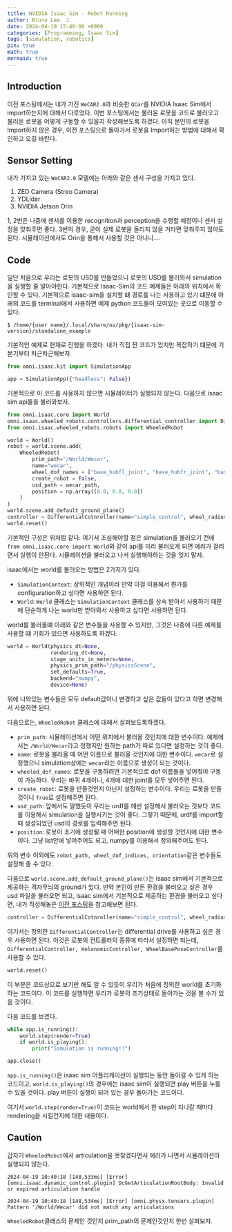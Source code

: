 ```yaml
---
title: NVIDIA Isaac Sim - Robot Running
author: Bruno Lee. J.
date: 2024-04-19 15:40:00 +0900
categories: [Programming, Isaac Sim]
tags: [simulation, robotics]
pin: true
math: true
mermaid: true
---
```


## Introduction
이전 포스팅에서는 내가 가진 `WeCAR2.0`과 비슷한 `QCar`를 NVIDIA Isaac Sim에서 import하는지에 대해서 다루었다. 이번 포스팅에서는 불러온 로봇을 코드로 불러오고 불러온 로봇을 어떻게 구동할 수 있을지 작성해보도록 하겠다. 아직 본인의 로봇을 Import하지 않은 경우, 이전 포스팅으로 돌아가서 로봇을 Import하는 방법에 대해서 확인하고 오길 바란다.

## Sensor Setting
내가 가지고 있는 `WeCAR2.0` 모델에는 아래와 같은 센서 구성을 가지고 있다.

1. ZED Camera (Streo Camera)
2. YDLidar
3. NVIDIA Jetson Orin

1, 2번은 나중에 센서를 이용한 recognition과 perception을 수행할 예정이니 센서 설정을 맞춰주면 좋다. 3번의 경우, 굳이 실제 로봇을 돌리지 않을 거라면 맞춰주지 않아도 된다. 시뮬레이션에서도 Orin을 통해서 사용할 것은 아니니....


## Code
일단 처음으로 우리는 로봇의 USD를 만들었으니 로봇의 USD를 불러와서 simulation을 실행할 줄 알아야한다. 기본적으로 Isaac-Sim의 코드 예제들은 아래의 위치에서 확인할 수 있다. 기본적으로 isaac-sim을 설치할 떄 경로를 나는 사용하고 있기 떄문에 아래의 코드를 terminal에서 사용하면 예제 python 코드들이 모여있는 곳으로 이동할 수 있다.

```shell
$ /home/{user name}/.local/share/ov/pkg/{isaac-sim-version}/standalone_example
```

기본적인 예제로 현재로 진행을 하겠다. 내가 직접 짠 코드가 있지만 복잡하기 떄문에 기본기부터 차근차근해보자.

```python
from omni.isaac.kit import SimulationApp

app = SimulationApp({"headless": False})
```

기본적으로 이 코드를 사용하지 않으면 시뮬레이터가 실행되지 않는다. 다음으로 isaac sim api들을 불러와보자.

```python
from omni.isaac.core import World
omni.isaac.wheeled_robots.controllers.differential_controller import DifferentialController
from omni.isaac.wheeled_robots.robots import WheeledRobot

world = World()
robot = world.scene.add(
    WheeledRobot(
        prim_path="/World/Wecar",
        name="wecar",
        wheel_dof_names = ["base_hubfl_joint", "base_hubfr_joint", "base_wheelrl_joint". "base_wheelrr_joint"],
        create_robot = False,
        usd_path = wecar_path,
        position = np.array([0.0, 0.0, 0.0])
    )
)
world.scene.add_default_ground_plane()
controller = DifferentialCotnroller(name="simple_control", wheel_radius=0.03, wheel_base=0.1125)
world.reset()
```

기본적인 구성은 위처럼 같다. 여기서 조심해야할 점은 simulation을 불러오기 전에 `from omni.isaac.core import World`와 같이 api를 미리 불러오게 되면 에러가 걸리면서 실행이 안된다. 시뮬레이션을 불러오고 나서 실행해야하는 것을 잊지 말자.

isaac에서는 world를 불러오는 방법은 2가지가 있다.
- `SimulationContext`: 상위적인 개념이라 만약 이걸 이용해서 뭔가를 configuration하고 싶다면 사용하면 된다.
- `World`: `World` 클래스는 `SimulationContext` 클래스를 상속 받아서 사용하기 때문에 단순하게 나는 world만 받아와서 사용하고 싶다면 사용하면 된다.

world를 불러올떄 아래와 같은 변수들을 사용할 수 있지만, 그것은 나중에 다른 예제를 사용할 떄 기회가 있으면 사용하도록 하겠다.

```python
world = World(physics_dt=None,
              rendering_dt=None,
              stage_units_in_meters=None,
              physics_prim_path="/physicsScene",
              set_defaults=True,
              backend="numpy",
              device=None)
```

위에 나와있는 변수들은 모두 default값이니 변경하고 싶은 값들이 있다고 하면 변경해서 사용하면 된다.

다음으로는, `WheeledRobot` 클래스에 대해서 살펴보도록하겠다.

- `prim_path`: 시뮬레이션에서 어떤 위치에서 불러올 것인지에 대한 변수이다. 예제에서는 `/World/Wecar`라고 정했지만 원하는 path가 따로 있다면 설정하는 것이 좋다.
-  `name`: 로봇을 불러올 때 어떤 이름으로 불러올 것인지에 대한 변수이다. `wecar`로 설정했으니 simulation상에는 `wecar`라는 이름으로 생성이 되는 것이다.
- `wheeled_dof_names`: 로봇을 구동하려면 기본적으로 dof 이름들을 넣어줘야 구동이 가능하다. 우리는 바퀴 4개이니, 4개에 대한 joint를 모두 넣어주면 된다.
- `create_robot`: 로봇을 만들것인지 아닌지 설정하는 변수이다. 우리는 로봇을 만들 것이니 `True`로 설정해주면 된다.
- `usd_path`: 앞에서도 말했듯이 우리는 urdf를 매번 설정해서 불러오는 것보다 코드를 이용해서 simulation을 실행시키는 것이 좋다. 그렇기 때문에, urdf를 import할 때 생성되었던 usd의 경로를 입력해주면 된다.
- `position`: 로봇이 초기에 생성될 때 어떠한 position에 생성할 것인지에 대한 변수이다. 그냥 list안에 넣어주어도 되고, numpy를 이용해서 정의해주어도 된다.

위의 변수 이외에도 `robot_path, wheel_dof_indices, orientation`같은 변수들도 설정해 줄 수 있다.

다음으로 `world.scene.add_default_ground_plane()`는 isaac sim에서 기본적으로 제공하는 격자무늬의 ground가 있다. 만약 본인이 만든 환경을 불러오고 싶은 경우 usd 파일을 불러오면 되고, isaac sim에서 기본적으로 제공하는 환경을 불러오고 싶다면, 내가 작성해놓은 [이전 포스팅](https://brunoleej.github.io/posts/isaac-sim3/)을 참고해보면 된다.


```python
controller = DifferentialCotnroller(name="simple_control", wheel_radius=0.03, wheel_base=0.1125)
```
여기서는 정의한 `DifferentialController`는 differential drive를 사용하고 싶은 경우 사용하면 된다. 이것은 로봇의 컨트롤러의 종류에 따라서 설정하면 되는데, `DifferentialController, HolonomicController, WheelBasePoseController`를 사용할 수 있다.

```python
world.reset()
```

이 부분은 코드상으로 보기만 해도 알 수 있듯이 우리가 처음에 정의한 world를 초기화하는 코드이다. 이 코드를 실행하면 우리가 로봇의 초기상태로 돌아가는 것을 볼 수가 있을 것이다.


다음 코드를 보겠다.

```python
while app.is_running():
    world.step(render=True)
    if world.is_playing():
        print("Simulation is running!!")

app.close()
```

`app.is_running()`은 isaac sim 어플리케이션이 실행되는 동안 돌아갈 수 있게 하는 코드이고, `world.is_playing()`의 경우에는 isaac sim이 실행되면 play 버튼을 누를 수 있을 것이다. play 버튼이 실행이 되어 있는 경우 돌아가는 코드이다.

여기서 `world.step(render=True)`이 코드는 world에서 한 step이 지나갈 때마다 rendering을 시킬건지에 대한 내용이다.


## Caution
갑자기 `WheeledRobot`에서 articulation을 못찾겠다면서 에러가 나면서 시뮬레이션이 실행되지 않는다. 
```
2024-04-19 10:40:18 [148,533ms] [Error] [omni.isaac.dynamic_control.plugin] DcGetArticulationRootBody: Invalid or expired articulation handle

2024-04-19 10:40:18 [148,534ms] [Error] [omni.physx.tensors.plugin] Pattern '/World/Wecar' did not match any articulations
```

`WheeledRobot`클래스의 문제인 것인지 prim_path의 문제인것인지 한번 살펴보자.



